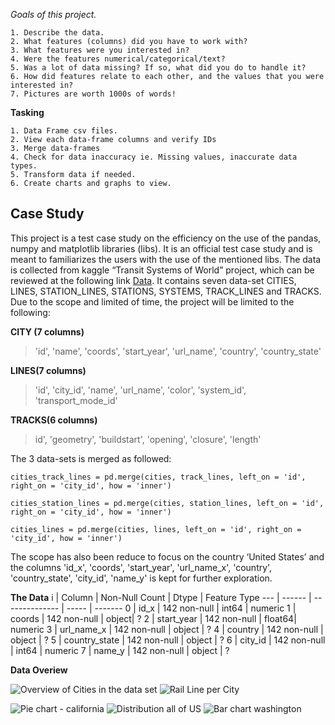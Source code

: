*Goals of this project.*

    1. Describe the data. 
    2. What features (columns) did you have to work with? 
    3. What features were you interested in? 
    4. Were the features numerical/categorical/text? 
    5. Was a lot of data missing? If so, what did you do to handle it? 
    6. How did features relate to each other, and the values that you were interested in? 
    7. Pictures are worth 1000s of words!

**Tasking**

    1. Data Frame csv files.  
    2. View each data-frame columns and verify IDs  
    3. Merge data-frames   
    4. Check for data inaccuracy ie. Missing values, inaccurate data types.   
    5. Transform data if needed.  
    6. Create charts and graphs to view.  

## Case Study

This project is a test case study on the efficiency on the use of the pandas, numpy and matplotlib libraries (libs). It is an official test case study and is meant to familiarizes the users with the use of the mentioned libs. The data is collected from kaggle “Transit Systems of World” project, which can be reviewed at the following link  [Data](https://www.kaggle.com/citylines/city-lines). It contains seven data-set CITIES, LINES, STATION_LINES, STATIONS, SYSTEMS, TRACK_LINES and TRACKS. Due to the scope and limited of time, the project will be limited to the following:

**CITY (7 columns)**
> 'id', 'name', 'coords', 'start_year', 'url_name', 'country',  'country_state'

**LINES(7 columns)**
> 'id', 'city_id', 'name', 'url_name', 'color', 'system_id', 'transport_mode_id'

**TRACKS(6 columns)**
> id', 'geometry', 'buildstart', 'opening', 'closure', 'length'

The 3 data-sets is merged as followed: 

    cities_track_lines = pd.merge(cities, track_lines, left_on = 'id', right_on = 'city_id', how = 'inner')

    cities_station_lines = pd.merge(cities, station_lines, left_on = 'id', right_on = 'city_id', how = 'inner')

    cities_lines = pd.merge(cities, lines, left_on = 'id', right_on = 'city_id', how = 'inner')

The scope has also been reduce to focus on the country ‘United States’ and the columns 'id_x', 'coords', 'start_year', 'url_name_x', 'country', 'country_state', 'city_id', 'name_y' is kept for further exploration.  

**The Data** 
 i  | Column        | Non-Null Count | Dtype | Feature Type
--- | ------        | -------------- | ----- | -------
 0  | id_x          | 142 non-null   | int64 | numeric
 1  | coords        | 142 non-null   | object| ?
 2  | start_year    | 142 non-null   | float64| numeric 
 3  | url_name_x    | 142 non-null   | object | ?
 4  | country       | 142 non-null   | object | ?
 5  | country_state | 142 non-null   | object | ?
 6  | city_id       | 142 non-null   | int64  | numeric
 7  | name_y        | 142 non-null   | object | ?
 
**Data Overiew**

![Overview of Cities in the data set](https://github.com/tibrado/GDS-Pandas-EDA-Case-Study/blob/master/images/cityfreq.png)
![Rail Line per City](https://github.com/tibrado/GDS-Pandas-EDA-Case-Study/blob/master/images/numcitylines.png)

![Pie chart - california](https://github.com/tibrado/GDS-Pandas-EDA-Case-Study/blob/master/images/Screen%20Shot%202021-02-05%20at%203.28.19%20PM.png)
![Distribution all of US](https://github.com/tibrado/GDS-Pandas-EDA-Case-Study/blob/master/images/Screen%20Shot%202021-02-05%20at%203.45.41%20PM.png)
![Bar chart washington](https://github.com/tibrado/GDS-Pandas-EDA-Case-Study/blob/master/images/Screen%20Shot%202021-02-05%20at%203.45.51%20PM.png)


